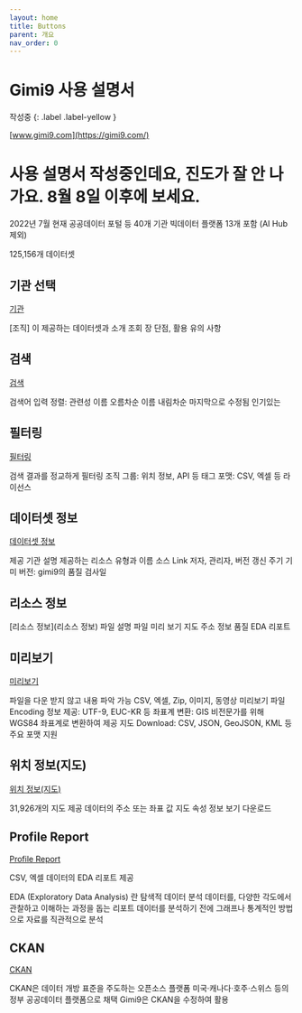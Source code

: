```yaml
---
layout: home
title: Buttons
parent: 개요
nav_order: 0
---
```



# Gimi9 사용 설명서

작성중
{: .label .label-yellow }

[www.gimi9.com](https://gimi9.com/)

# 사용 설명서 작성중인데요, 진도가 잘 안 나가요. 8월 8일 이후에 보세요.

2022년 7월 현재 공공데이터 포털 등 40개 기관
빅데이터 플랫폼 13개 포함 (AI Hub 제외)

125,156개 데이터셋

## 기관 선택

[기관](organization.html)

[조직] 이 제공하는 데이터셋과 소개 조회
장 단점, 활용 유의 사항

## 검색

[검색](search.html)

검색어 입력
정렬:
관련성
이름 오름차순
이름 내림차순
마지막으로 수정됨
인기있는

## 필터링

[필터링](filter.html)

검색 결과를 정교하게 필터링
조직
그룹: 위치 정보, API 등
태그
포맷: CSV, 엑셀 등
라이선스

## 데이터셋 정보

[데이터셋 정보](dataset.html)

제공 기관
설명
제공하는 리소스 유형과 이름
소스 Link
저자, 관리자, 버전
갱신 주기
기미 버전: gimi9의 품질 검사일

## 리소스 정보

[리소스 정보](리소스 정보)
파일 설명
파일 미리 보기
지도
주소 정보 품질
EDA 리포트

## 미리보기

[미리보기](preview.html)

파일을 다운 받지 않고 내용 파악 가능
CSV, 엑셀, Zip, 이미지, 동영상 미리보기
파일 Encoding 정보 제공: UTF-9, EUC-KR 등
좌표계 변환: GIS 비전문가를 위해 WGS84 좌표계로 변환하여 제공
지도 Download: CSV, JSON, GeoJSON, KML 등 주요 포맷 지원

## 위치 정보(지도)

[위치 정보(지도)](map.html)

31,926개의 지도 제공
데이터의 주소 또는 좌표 값 지도
속성 정보 보기
다운로드

## Profile Report

[Profile Report](profile-report.html)

CSV, 엑셀 데이터의 EDA 리포트 제공

EDA (Exploratory Data Analysis) 란
탐색적 데이터 분석
데이터를, 다양한 각도에서 관찰하고 이해하는 과정을 돕는 리포트
데이터를 분석하기 전에 그래프나 통계적인 방법으로 자료를 직관적으로 분석

## CKAN

[CKAN](ckan.html)

CKAN은 데이터 개방 표준을 주도하는 오픈소스 플랫폼
미국·캐나다·호주·스위스 등의 정부 공공데이터 플랫폼으로 채택
Gimi9은 CKAN을 수정하여 활용
